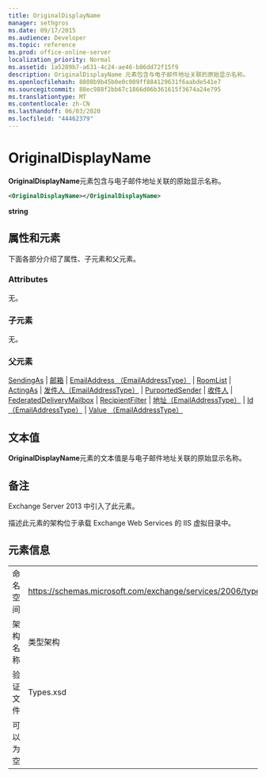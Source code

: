 ```yaml
---
title: OriginalDisplayName
manager: sethgros
ms.date: 09/17/2015
ms.audience: Developer
ms.topic: reference
ms.prod: office-online-server
localization_priority: Normal
ms.assetid: 1a5289b7-a631-4c24-ae46-b86dd72f15f9
description: OriginalDisplayName 元素包含与电子邮件地址关联的原始显示名称。
ms.openlocfilehash: 8808b9b45b0e0c009ff884129631f6aabde541e7
ms.sourcegitcommit: 88ec988f2bb67c1866d06b361615f3674a24e795
ms.translationtype: MT
ms.contentlocale: zh-CN
ms.lasthandoff: 06/03/2020
ms.locfileid: "44462379"
---
```

# <a name="originaldisplayname"></a>OriginalDisplayName

**OriginalDisplayName**元素包含与电子邮件地址关联的原始显示名称。 
  
```XML
<OriginalDisplayName></OriginalDisplayName>
```

 **string**
## <a name="attributes-and-elements"></a>属性和元素

下面各部分介绍了属性、子元素和父元素。
  
### <a name="attributes"></a>Attributes

无。
  
### <a name="child-elements"></a>子元素

无。
  
### <a name="parent-elements"></a>父元素

[SendingAs](sendingas.md)  | [邮箱](mailbox.md)  | [EmailAddress （EmailAddressType）](emailaddress-emailaddresstype.md)  | [RoomList](roomlist.md)  | [ActingAs](actingas.md)  | [发件人（EmailAddressType）](sender-emailaddresstype.md)  | [PurportedSender](purportedsender.md)  | [收件人](recipient.md)  | [FederatedDeliveryMailbox](federateddeliverymailbox.md)  | [RecipientFilter](recipientfilter.md)  | [地址（EmailAddressType）](address-emailaddresstype.md)  | [Id （EmailAddressType）](id-emailaddresstype.md)  | [Value （EmailAddressType）](value-emailaddresstype.md)
  
## <a name="text-value"></a>文本值

**OriginalDisplayName**元素的文本值是与电子邮件地址关联的原始显示名称。 
  
## <a name="remarks"></a>备注

Exchange Server 2013 中引入了此元素。
  
描述此元素的架构位于承载 Exchange Web Services 的 IIS 虚拟目录中。
  
## <a name="element-information"></a>元素信息

|||
|:-----|:-----|
|命名空间  <br/> |https://schemas.microsoft.com/exchange/services/2006/types  <br/> |
|架构名称  <br/> |类型架构  <br/> |
|验证文件  <br/> |Types.xsd  <br/> |
|可以为空  <br/> ||
   

